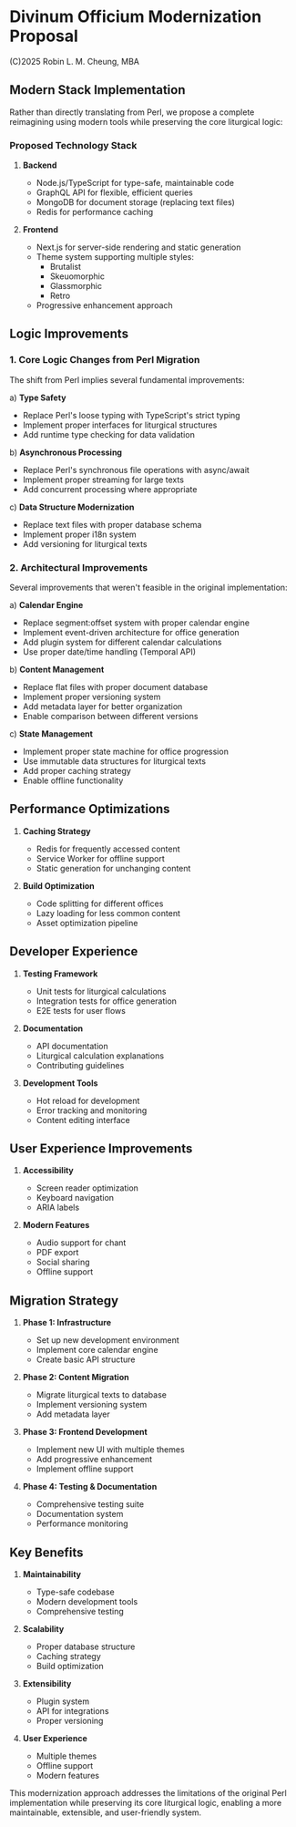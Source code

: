 # Divinum Officium Modernization Proposal

(C)2025 Robin L. M. Cheung, MBA

## Modern Stack Implementation

Rather than directly translating from Perl, we propose a complete reimagining using modern tools while preserving the core liturgical logic:

### Proposed Technology Stack

1. **Backend**
   - Node.js/TypeScript for type-safe, maintainable code
   - GraphQL API for flexible, efficient queries
   - MongoDB for document storage (replacing text files)
   - Redis for performance caching

2. **Frontend**
   - Next.js for server-side rendering and static generation
   - Theme system supporting multiple styles:
     - Brutalist
     - Skeuomorphic
     - Glassmorphic
     - Retro
   - Progressive enhancement approach

## Logic Improvements

### 1. Core Logic Changes from Perl Migration

The shift from Perl implies several fundamental improvements:

a) **Type Safety**
   - Replace Perl's loose typing with TypeScript's strict typing
   - Implement proper interfaces for liturgical structures
   - Add runtime type checking for data validation

b) **Asynchronous Processing**
   - Replace Perl's synchronous file operations with async/await
   - Implement proper streaming for large texts
   - Add concurrent processing where appropriate

c) **Data Structure Modernization**
   - Replace text files with proper database schema
   - Implement proper i18n system
   - Add versioning for liturgical texts

### 2. Architectural Improvements

Several improvements that weren't feasible in the original implementation:

a) **Calendar Engine**
   - Replace segment:offset system with proper calendar engine
   - Implement event-driven architecture for office generation
   - Add plugin system for different calendar calculations
   - Use proper date/time handling (Temporal API)

b) **Content Management**
   - Replace flat files with proper document database
   - Implement proper versioning system
   - Add metadata layer for better organization
   - Enable comparison between different versions

c) **State Management**
   - Implement proper state machine for office progression
   - Use immutable data structures for liturgical texts
   - Add proper caching strategy
   - Enable offline functionality

## Performance Optimizations

1. **Caching Strategy**
   - Redis for frequently accessed content
   - Service Worker for offline support
   - Static generation for unchanging content

2. **Build Optimization**
   - Code splitting for different offices
   - Lazy loading for less common content
   - Asset optimization pipeline

## Developer Experience

1. **Testing Framework**
   - Unit tests for liturgical calculations
   - Integration tests for office generation
   - E2E tests for user flows

2. **Documentation**
   - API documentation
   - Liturgical calculation explanations
   - Contributing guidelines

3. **Development Tools**
   - Hot reload for development
   - Error tracking and monitoring
   - Content editing interface

## User Experience Improvements

1. **Accessibility**
   - Screen reader optimization
   - Keyboard navigation
   - ARIA labels

2. **Modern Features**
   - Audio support for chant
   - PDF export
   - Social sharing
   - Offline support

## Migration Strategy

1. **Phase 1: Infrastructure**
   - Set up new development environment
   - Implement core calendar engine
   - Create basic API structure

2. **Phase 2: Content Migration**
   - Migrate liturgical texts to database
   - Implement versioning system
   - Add metadata layer

3. **Phase 3: Frontend Development**
   - Implement new UI with multiple themes
   - Add progressive enhancement
   - Implement offline support

4. **Phase 4: Testing & Documentation**
   - Comprehensive testing suite
   - Documentation system
   - Performance monitoring

## Key Benefits

1. **Maintainability**
   - Type-safe codebase
   - Modern development tools
   - Comprehensive testing

2. **Scalability**
   - Proper database structure
   - Caching strategy
   - Build optimization

3. **Extensibility**
   - Plugin system
   - API for integrations
   - Proper versioning

4. **User Experience**
   - Multiple themes
   - Offline support
   - Modern features

This modernization approach addresses the limitations of the original Perl implementation while preserving its core liturgical logic, enabling a more maintainable, extensible, and user-friendly system.
